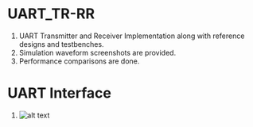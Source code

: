 # UART_TR-RR

1. UART Transmitter and Receiver Implementation along with reference designs and testbenches.
2. Simulation waveform screenshots are provided.
3. Performance comparisons are done.

# UART Interface

1. ![alt text](https://github.com/z6zhai1012/[reponame]/blob/UART_TR_RR/UART_Ports.jfif?raw=true)
